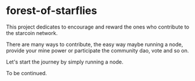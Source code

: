 # forest-of-starflies

This project dedicates to encourage and reward the ones who contribute to the starcoin network.

There are many ways to contribute, the easy way maybe running a node, provide your mine power or participate the community dao, vote and so on.

Let's start the journey by simply running a node.

To be continued.
